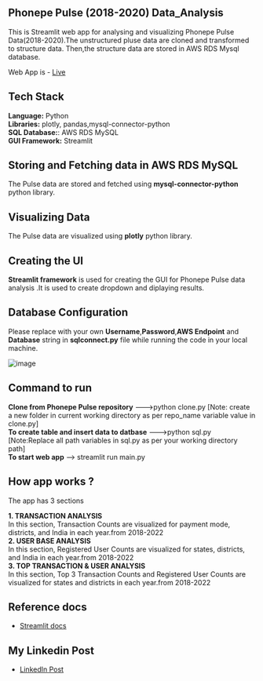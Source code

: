 ## Phonepe Pulse (2018-2020) Data_Analysis

This is Streamlit web app for analysing and visualizing Phonepe Pulse Data(2018-2020).The unstructured pluse data are cloned and transformed to structure data. Then,the structure data are stored in AWS RDS Mysql database.

Web App is - [Live](https://balajeerjs-phonepe-pulse-data-analysis-main-rht4p9.streamlit.app/)

## Tech Stack

**Language:** Python\
**Libraries:** plotly, pandas,mysql-connector-python\
**SQL Database:**: AWS RDS MySQL\
**GUI Framework:** Streamlit

## Storing and Fetching  data in AWS RDS MySQL

The Pulse data are stored and fetched using **mysql-connector-python** python library.

## Visualizing Data

The Pulse data are visualized using **plotly** python library.

## Creating the UI

 **Streamlit framework** is used for creating the GUI for Phonepe Pulse data analysis .It is used to create dropdown and diplaying results.

## Database Configuration

Please replace with  your own **Username**,**Password**,**AWS Endpoint** and **Database** string in **sqlconnect.py** file while running the code in your local machine.

![image](https://user-images.githubusercontent.com/116367662/224826762-2916bfa4-a1b1-465e-89c8-94c3a8fda690.png)


## Command to run

**Clone from Phonepe Pulse repository** --->python clone.py [Note: create a new folder in current working directory as per repo_name variable value in clone.py]\
**To create table and insert data to datbase** --->python sql.py [Note:Replace all path variables in sql.py as per your working directory path]\
**To start web app** --> streamlit run main.py

## How app works ?

The app  has 3 sections 

**1. TRANSACTION ANALYSIS**\
    In this section, Transaction Counts are visualized for payment mode, districts, and India in each year.from 2018-2022\
**2. USER BASE ANALYSIS**\
    In this section, Registered User Counts are visualized for states, districts, and India in each year.from 2018-2022\
**3. TOP TRANSACTION & USER ANALYSIS**\
    In this section, Top 3 Transaction Counts and Registered User Counts are visualized for states and  districts in each year.from 2018-2022

## Reference docs
 - [Streamlit docs](https://docs.streamlit.io/)
 
## My Linkedin Post
- [LinkedIn Post](https://www.linkedin.com/posts/rjs-balajee-389a8215a_python-dataengineering-streamlit-activity-7040484622387867648-PrKW?utm_source=share&utm_medium=member_desktop)
